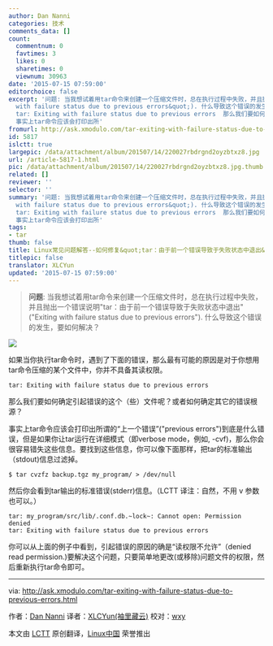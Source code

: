 ```yaml
---
author: Dan Nanni
categories: 技术
comments_data: []
count:
  commentnum: 0
  favtimes: 3
  likes: 0
  sharetimes: 0
  viewnum: 30963
date: '2015-07-15 07:59:00'
editorchoice: false
excerpt: '问题: 当我想试着用tar命令来创建一个压缩文件时，总在执行过程中失败，并且抛出一个错误说明&quot;tar：由于前一个错误导致于失败状态中退出&quot;(&quot;Exiting
  with failure status due to previous errors&quot;). 什么导致这个错误的发生，要如何解决？   如果当你执行tar命令时，遇到了下面的错误，那么最有可能的原因是对于你想用tar命令压缩的某个文件中，你并不具备其读权限。
  tar: Exiting with failure status due to previous errors  那么我们要如何确定引起错误的这个（些）文件呢？或者如何确定其它的错误根源？
  事实上tar命令应该会打印出所'
fromurl: http://ask.xmodulo.com/tar-exiting-with-failure-status-due-to-previous-errors.html
id: 5817
islctt: true
largepic: /data/attachment/album/201507/14/220027rbdrgnd2oyzbtxz8.jpg
url: /article-5817-1.html
pic: /data/attachment/album/201507/14/220027rbdrgnd2oyzbtxz8.jpg.thumb.jpg
related: []
reviewer: ''
selector: ''
summary: '问题: 当我想试着用tar命令来创建一个压缩文件时，总在执行过程中失败，并且抛出一个错误说明&quot;tar：由于前一个错误导致于失败状态中退出&quot;(&quot;Exiting
  with failure status due to previous errors&quot;). 什么导致这个错误的发生，要如何解决？   如果当你执行tar命令时，遇到了下面的错误，那么最有可能的原因是对于你想用tar命令压缩的某个文件中，你并不具备其读权限。
  tar: Exiting with failure status due to previous errors  那么我们要如何确定引起错误的这个（些）文件呢？或者如何确定其它的错误根源？
  事实上tar命令应该会打印出所'
tags:
- tar
thumb: false
title: Linux常见问题解答--如何修复&quot;tar：由于前一个错误导致于失败状态中退出&quot;
titlepic: false
translator: XLCYun
updated: '2015-07-15 07:59:00'
---
```



> 
> **问题**: 当我想试着用tar命令来创建一个压缩文件时，总在执行过程中失败，并且抛出一个错误说明"tar：由于前一个错误导致于失败状态中退出"("Exiting with failure status due to previous errors"). 什么导致这个错误的发生，要如何解决？
> 
> 
> 


![](/data/attachment/album/201507/14/220027rbdrgnd2oyzbtxz8.jpg)


如果当你执行tar命令时，遇到了下面的错误，那么最有可能的原因是对于你想用tar命令压缩的某个文件中，你并不具备其读权限。



```
tar: Exiting with failure status due to previous errors

```

那么我们要如何确定引起错误的这个（些）文件呢？或者如何确定其它的错误根源？


事实上tar命令应该会打印出所谓的“上一个错误”("previous errors")到底是什么错误，但是如果你让tar运行在详细模式（即verbose mode，例如, -cvf)，那么你会很容易错失这些信息。要找到这些信息，你可以像下面那样，把tar的标准输出（stdout)信息过滤掉。



```
$ tar cvzfz backup.tgz my_program/ > /dev/null

```

然后你会看到tar输出的标准错误(stderr)信息。（LCTT 译注：自然，不用 v 参数也可以。）



```
tar: my_program/src/lib/.conf.db.~lock~: Cannot open: Permission denied
tar: Exiting with failure status due to previous errors

```

你可以从上面的例子中看到，引起错误的原因的确是“读权限不允许”（denied read permission.)要解决这个问题，只要简单地更改(或移除)问题文件的权限，然后重新执行tar命令即可。




---


via: <http://ask.xmodulo.com/tar-exiting-with-failure-status-due-to-previous-errors.html>


作者：[Dan Nanni](http://ask.xmodulo.com/author/nanni) 译者：[XLCYun(袖里藏云)](https://github.com/XLCYun) 校对：[wxy](https://github.com/wxy)


本文由 [LCTT](https://github.com/LCTT/TranslateProject) 原创翻译，[Linux中国](https://linux.cn/) 荣誉推出